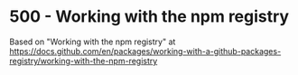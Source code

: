 # 500 - Working with the npm registry

Based on "Working with the npm registry" at https://docs.github.com/en/packages/working-with-a-github-packages-registry/working-with-the-npm-registry




